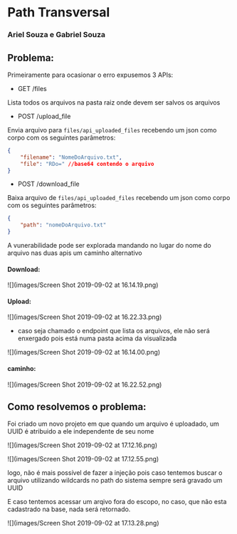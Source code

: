 # Path Transversal

### Ariel Souza e Gabriel Souza

## Problema:
Primeiramente para ocasionar o erro expusemos 3 APIs:


* GET /files

Lista todos os arquivos na pasta raiz onde devem ser salvos os arquivos

* POST /upload_file

Envia arquivo para `files/api_uploaded_files` recebendo um json como corpo com os seguintes parâmetros:

```json
{
	"filename": "NomeDoArquivo.txt",
	"file": "RDo=" //base64 contendo o arquivo
}
```

* POST /download_file

Baixa arquivo de `files/api_uploaded_files` recebendo um json como corpo com os seguintes parâmetros:

```json
{
	"path": "nomeDoArquivo.txt"
}
```

A vunerabilidade pode ser explorada mandando no lugar do nome do arquivo nas duas apis um caminho alternativo

#### Download:
![](images/Screen Shot 2019-09-02 at 16.14.19.png)

#### Upload:
![](images/Screen Shot 2019-09-02 at 16.22.33.png)

* caso seja chamado o endpoint que lista os arquivos, ele não será enxergado pois está numa pasta acima da visualizada

![](images/Screen Shot 2019-09-02 at 16.14.00.png)

#### caminho:
![](images/Screen Shot 2019-09-02 at 16.22.52.png)

## Como resolvemos o problema:

Foi criado um novo projeto em que quando um arquivo é uploadado, um UUID é atribuido a ele independente de seu nome

![](images/Screen Shot 2019-09-02 at 17.12.16.png)

![](images/Screen Shot 2019-09-02 at 17.12.55.png)

logo, não é mais possível de fazer a injeção pois caso tentemos buscar o arquivo utilizando wildcards no path do sistema sempre será gravado um UUID

E caso tentemos acessar um arqivo fora do escopo, no caso, que não esta cadastrado na base, nada será retornado.

![](images/Screen Shot 2019-09-02 at 17.13.28.png)